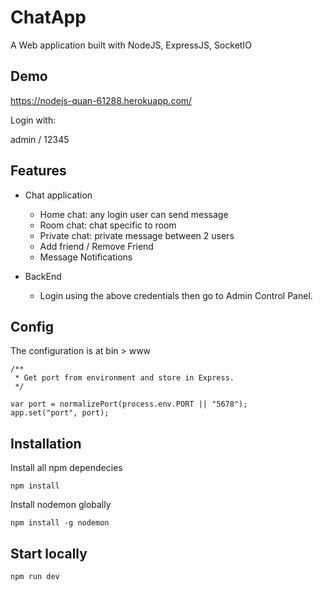 # ChatApp
A Web application built with NodeJS, ExpressJS, SocketIO

## Demo
https://nodejs-quan-61288.herokuapp.com/

Login with:

admin / 12345


## Features

- Chat application
  - Home chat: any login user can send message 
  - Room chat: chat specific to room
  - Private chat: private message between 2 users
  - Add friend / Remove Friend
  - Message Notifications
  
- BackEnd
  - Login using the above credentials then go to Admin Control Panel.

## Config
The configuration is at bin > www

```
/**
 * Get port from environment and store in Express.
 */

var port = normalizePort(process.env.PORT || "5678");
app.set("port", port);
```

## Installation

Install all npm dependecies

```console
npm install
```

Install nodemon globally

```console
npm install -g nodemon
```


## Start locally 

```console
npm run dev
```

